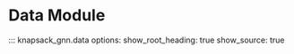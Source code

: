 # Data Module

::: knapsack_gnn.data
    options:
      show_root_heading: true
      show_source: true
